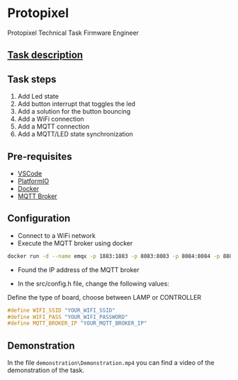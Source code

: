 # Protopixel
Protopixel Technical Task Firmware Engineer

## [Task description](https://protopixel.notion.site/Technical-Task-Firmware-Engineer-41d9b9e8c44248c7967ae2ce0ed0c2be)

## Task steps

1. Add Led state
2. Add button interrupt that toggles the led
3. Add a solution for the button bouncing
4. Add a WiFi connection
5. Add a MQTT connection
6. Add a MQTT/LED state synchronization
 
## Pre-requisites

- [VSCode](https://code.visualstudio.com/download)
- [PlatformIO](https://platformio.org/install/ide?install=vscode)
- [Docker](https://docs.docker.com/get-docker/)
- [MQTT Broker](https://www.emqx.io/downloads)

## Configuration

- Connect to a WiFi network
- Execute the MQTT broker using docker

```bash
docker run -d --name emqx -p 1883:1883 -p 8083:8083 -p 8084:8084 -p 8883:8883 -p 18083:18083 emqx/emqx:5.2.0
```

- Found the IP address of the MQTT broker

- In the src/config.h file, change the following values:

Define the type of board, choose between LAMP or CONTROLLER

```c
#define WIFI_SSID "YOUR_WIFI_SSID"
#define WIFI_PASS "YOUR_WIFI_PASSWORD"
#define MQTT_BROKER_IP "YOUR_MQTT_BROKER_IP"
```

## Demonstration

In the file `demonstration\Demonstration.mp4` you can find a video of the demonstration of the task.
